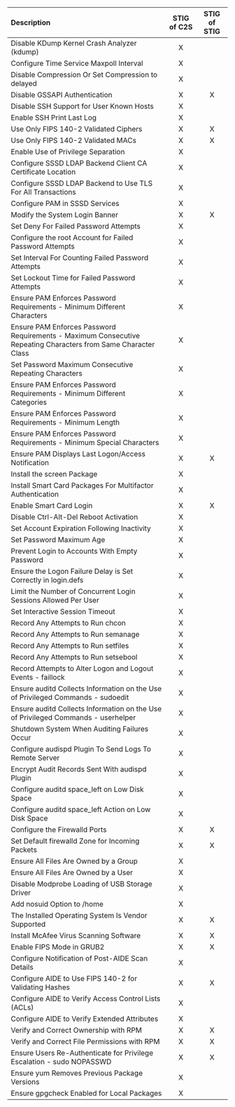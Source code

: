 |Description|STIG of C2S|STIG of STIG|
|:--------------------------------------------------|:---:|:---:|
| Disable KDump Kernel Crash Analyzer (kdump) |X||
| Configure Time Service Maxpoll Interval |X||
| Disable Compression Or Set Compression to delayed |X||
| Disable GSSAPI Authentication |X|X|
| Disable SSH Support for User Known Hosts |X||
| Enable SSH Print Last Log |X||
| Use Only FIPS 140-2 Validated Ciphers |X|X|
| Use Only FIPS 140-2 Validated MACs |X|X|
| Enable Use of Privilege Separation |X||
| Configure SSSD LDAP Backend Client CA Certificate Location |X||
| Configure SSSD LDAP Backend to Use TLS For All Transactions |X||
| Configure PAM in SSSD Services |X||
| Modify the System Login Banner |X|X|
| Set Deny For Failed Password Attempts |X||
| Configure the root Account for Failed Password Attempts |X||
| Set Interval For Counting Failed Password Attempts |X||
| Set Lockout Time for Failed Password Attempts |X||
| Ensure PAM Enforces Password Requirements - Minimum Different Characters |X||
| Ensure PAM Enforces Password Requirements - Maximum Consecutive Repeating Characters from Same Character Class |X||
| Set Password Maximum Consecutive Repeating Characters |X||
| Ensure PAM Enforces Password Requirements - Minimum Different Categories |X||
| Ensure PAM Enforces Password Requirements - Minimum Length |X||
| Ensure PAM Enforces Password Requirements - Minimum Special Characters |X||
| Ensure PAM Displays Last Logon/Access Notification |X|X|
| Install the screen Package |X||
| Install Smart Card Packages For Multifactor Authentication |X||
| Enable Smart Card Login |X|X|
| Disable Ctrl-Alt-Del Reboot Activation |X||
| Set Account Expiration Following Inactivity |X||
| Set Password Maximum Age |X||
| Prevent Login to Accounts With Empty Password |X||
| Ensure the Logon Failure Delay is Set Correctly in login.defs |X||
| Limit the Number of Concurrent Login Sessions Allowed Per User |X||
| Set Interactive Session Timeout |X||
| Record Any Attempts to Run chcon |X||
| Record Any Attempts to Run semanage |X||
| Record Any Attempts to Run setfiles |X||
| Record Any Attempts to Run setsebool |X||
| Record Attempts to Alter Logon and Logout Events - faillock |X||
| Ensure auditd Collects Information on the Use of Privileged Commands - sudoedit |X||
| Ensure auditd Collects Information on the Use of Privileged Commands - userhelper |X||
| Shutdown System When Auditing Failures Occur |X||
| Configure audispd Plugin To Send Logs To Remote Server |X||
| Encrypt Audit Records Sent With audispd Plugin |X||
| Configure auditd space_left on Low Disk Space |X||
| Configure auditd space_left Action on Low Disk Space |X||
| Configure the Firewalld Ports |X|X|
| Set Default firewalld Zone for Incoming Packets |X|X|
| Ensure All Files Are Owned by a Group |X||
| Ensure All Files Are Owned by a User |X||
| Disable Modprobe Loading of USB Storage Driver |X||
| Add nosuid Option to /home |X||
| The Installed Operating System Is Vendor Supported |X|X|
| Install McAfee Virus Scanning Software |X|X|
| Enable FIPS Mode in GRUB2 |X|X|
| Configure Notification of Post-AIDE Scan Details |X||
| Configure AIDE to Use FIPS 140-2 for Validating Hashes |X|X|
| Configure AIDE to Verify Access Control Lists (ACLs) |X||
| Configure AIDE to Verify Extended Attributes |X||
| Verify and Correct Ownership with RPM |X|X|
| Verify and Correct File Permissions with RPM |X|X|
| Ensure Users Re-Authenticate for Privilege Escalation - sudo NOPASSWD |X|X|
| Ensure yum Removes Previous Package Versions |X||
| Ensure gpgcheck Enabled for Local Packages |X||
